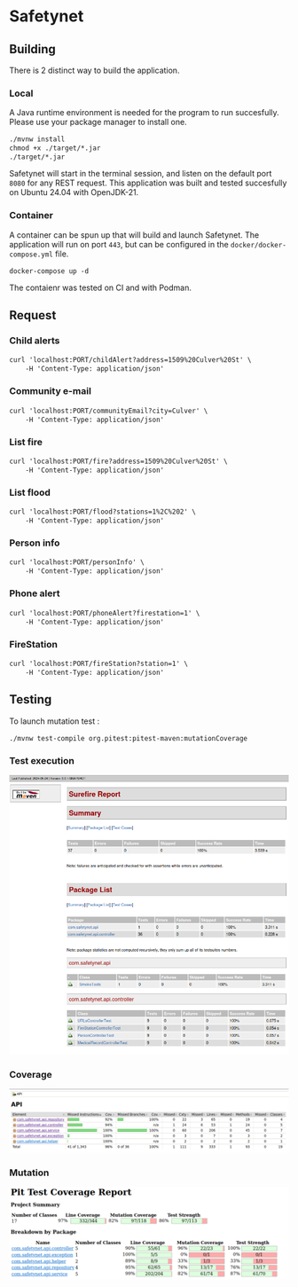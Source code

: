 # Safetynet

## Building

There is 2 distinct way to build the application.

### Local

A Java runtime environment is needed for the program to run succesfully.
Please use your package manager to install one.

```shell
./mvnw install
chmod +x ./target/*.jar
./target/*.jar
```

Safetynet will start in the terminal session, and listen on the default port `8080` for any REST request.
This application was built and tested succesfully on Ubuntu 24.04 with OpenJDK-21.

### Container

A container can be spun up that will build and launch Safetynet.
The application will run on port `443`, but can be configured in the `docker/docker-compose.yml` file.

```shell
docker-compose up -d
```

The contaienr was tested on CI and with Podman.

## Request

### Child alerts

```shell
curl 'localhost:PORT/childAlert?address=1509%20Culver%20St' \
    -H 'Content-Type: application/json'
```

### Community e-mail

```shell
curl 'localhost:PORT/communityEmail?city=Culver' \
    -H 'Content-Type: application/json'
```

### List fire

```shell
curl 'localhost:PORT/fire?address=1509%20Culver%20St' \
    -H 'Content-Type: application/json'
```

### List flood

```shell
curl 'localhost:PORT/flood?stations=1%2C%202' \
    -H 'Content-Type: application/json'
```

### Person info

```shell
curl 'localhost:PORT/personInfo' \
    -H 'Content-Type: application/json'
```

### Phone alert

```shell
curl 'localhost:PORT/phoneAlert?firestation=1' \
    -H 'Content-Type: application/json'
```

### FireStation

```shell
curl 'localhost:PORT/fireStation?station=1' \
    -H 'Content-Type: application/json'
```

## Testing

To launch mutation test :
```shell
./mvnw test-compile org.pitest:pitest-maven:mutationCoverage 
```

### Test execution

![Surefire report](./assets/surefire.png)

### Coverage

![Jacoco coverage](./assets/coverage.png)

### Mutation

![Pit mutation](./assets/mutation.png)
